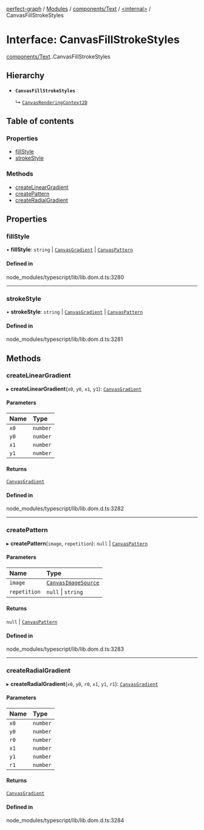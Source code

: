 [perfect-graph](../README.md) / [Modules](../modules.md) / [components/Text](../modules/components_Text.md) / [<internal\>](../modules/components_Text._internal_.md) / CanvasFillStrokeStyles

# Interface: CanvasFillStrokeStyles

[components/Text](../modules/components_Text.md).[<internal>](../modules/components_Text._internal_.md).CanvasFillStrokeStyles

## Hierarchy

- **`CanvasFillStrokeStyles`**

  ↳ [`CanvasRenderingContext2D`](components_Text._internal_.CanvasRenderingContext2D.md)

## Table of contents

### Properties

- [fillStyle](components_Text._internal_.CanvasFillStrokeStyles.md#fillstyle)
- [strokeStyle](components_Text._internal_.CanvasFillStrokeStyles.md#strokestyle)

### Methods

- [createLinearGradient](components_Text._internal_.CanvasFillStrokeStyles.md#createlineargradient)
- [createPattern](components_Text._internal_.CanvasFillStrokeStyles.md#createpattern)
- [createRadialGradient](components_Text._internal_.CanvasFillStrokeStyles.md#createradialgradient)

## Properties

### fillStyle

• **fillStyle**: `string` \| [`CanvasGradient`](../modules/components_ClusterNodeContainer._internal_.md#canvasgradient) \| [`CanvasPattern`](../modules/components_ClusterNodeContainer._internal_.md#canvaspattern)

#### Defined in

node_modules/typescript/lib/lib.dom.d.ts:3280

___

### strokeStyle

• **strokeStyle**: `string` \| [`CanvasGradient`](../modules/components_ClusterNodeContainer._internal_.md#canvasgradient) \| [`CanvasPattern`](../modules/components_ClusterNodeContainer._internal_.md#canvaspattern)

#### Defined in

node_modules/typescript/lib/lib.dom.d.ts:3281

## Methods

### createLinearGradient

▸ **createLinearGradient**(`x0`, `y0`, `x1`, `y1`): [`CanvasGradient`](../modules/components_ClusterNodeContainer._internal_.md#canvasgradient)

#### Parameters

| Name | Type |
| :------ | :------ |
| `x0` | `number` |
| `y0` | `number` |
| `x1` | `number` |
| `y1` | `number` |

#### Returns

[`CanvasGradient`](../modules/components_ClusterNodeContainer._internal_.md#canvasgradient)

#### Defined in

node_modules/typescript/lib/lib.dom.d.ts:3282

___

### createPattern

▸ **createPattern**(`image`, `repetition`): ``null`` \| [`CanvasPattern`](../modules/components_ClusterNodeContainer._internal_.md#canvaspattern)

#### Parameters

| Name | Type |
| :------ | :------ |
| `image` | [`CanvasImageSource`](../modules/components_Text._internal_.md#canvasimagesource) |
| `repetition` | ``null`` \| `string` |

#### Returns

``null`` \| [`CanvasPattern`](../modules/components_ClusterNodeContainer._internal_.md#canvaspattern)

#### Defined in

node_modules/typescript/lib/lib.dom.d.ts:3283

___

### createRadialGradient

▸ **createRadialGradient**(`x0`, `y0`, `r0`, `x1`, `y1`, `r1`): [`CanvasGradient`](../modules/components_ClusterNodeContainer._internal_.md#canvasgradient)

#### Parameters

| Name | Type |
| :------ | :------ |
| `x0` | `number` |
| `y0` | `number` |
| `r0` | `number` |
| `x1` | `number` |
| `y1` | `number` |
| `r1` | `number` |

#### Returns

[`CanvasGradient`](../modules/components_ClusterNodeContainer._internal_.md#canvasgradient)

#### Defined in

node_modules/typescript/lib/lib.dom.d.ts:3284
